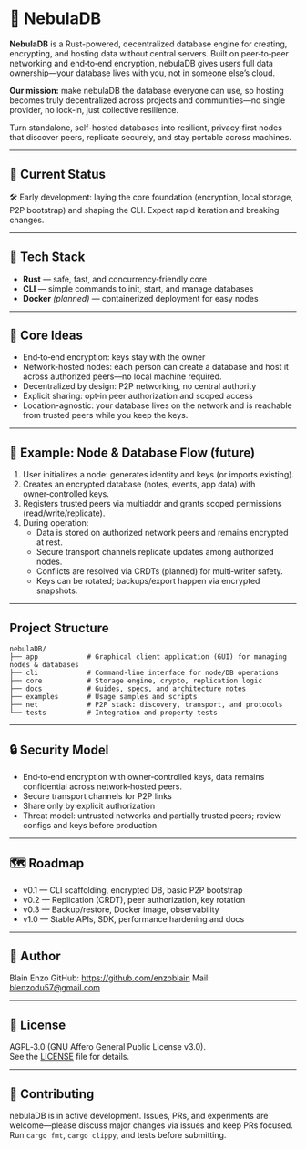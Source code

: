 # 🌌 NebulaDB

**NebulaDB** is a Rust-powered, decentralized database engine for creating, encrypting, and hosting data without central servers. Built on peer‑to‑peer networking and end‑to‑end encryption, nebulaDB gives users full data ownership—your database lives with you, not in someone else’s cloud.

**Our mission:** make nebulaDB the database everyone can use, so hosting becomes truly decentralized across projects and communities—no single provider, no lock‑in, just collective resilience.

Turn standalone, self-hosted databases into resilient, privacy‑first nodes that discover peers, replicate securely, and stay portable across machines.

---

## 🚧 Current Status

🛠️ Early development: laying the core foundation (encryption, local storage, P2P bootstrap) and shaping the CLI. Expect rapid iteration and breaking changes.

---

## 🧰 Tech Stack

- **Rust** — safe, fast, and concurrency‑friendly core  
- **CLI** — simple commands to init, start, and manage databases  
- **Docker** *(planned)* — containerized deployment for easy nodes

---

## 🔐 Core Ideas

- End‑to‑end encryption: keys stay with the owner  
- Network-hosted nodes: each person can create a database and host it across authorized peers—no local machine required.
- Decentralized by design: P2P networking, no central authority  
- Explicit sharing: opt‑in peer authorization and scoped access  
- Location-agnostic: your database lives on the network and is reachable from trusted peers while you keep the keys.

---

## 🧪 Example: Node & Database Flow (future)

1. User initializes a node: generates identity and keys (or imports existing).
2. Creates an encrypted database (notes, events, app data) with owner‑controlled keys.
3. Registers trusted peers via multiaddr and grants scoped permissions (read/write/replicate).
4. During operation:
    - Data is stored on authorized network peers and remains encrypted at rest.
    - Secure transport channels replicate updates among authorized nodes.
    - Conflicts are resolved via CRDTs (planned) for multi‑writer safety.
    - Keys can be rotated; backups/export happen via encrypted snapshots.

---

## Project Structure

```
nebulaDB/
├── app            # Graphical client application (GUI) for managing nodes & databases
├── cli            # Command-line interface for node/DB operations
├── core           # Storage engine, crypto, replication logic
├── docs           # Guides, specs, and architecture notes
├── examples       # Usage samples and scripts
├── net            # P2P stack: discovery, transport, and protocols
└── tests          # Integration and property tests
```

---

## 🔒 Security Model

- End‑to‑end encryption with owner‑controlled keys, data remains confidential across network‑hosted peers.
- Secure transport channels for P2P links  
- Share only by explicit authorization  
- Threat model: untrusted networks and partially trusted peers; review configs and keys before production

---

## 🗺️ Roadmap

- v0.1 — CLI scaffolding, encrypted DB, basic P2P bootstrap  
- v0.2 — Replication (CRDT), peer authorization, key rotation  
- v0.3 — Backup/restore, Docker image, observability  
- v1.0 — Stable APIs, SDK, performance hardening and docs

---

## 👤 Author

Blain Enzo 
GitHub: https://github.com/enzoblain
Mail: blenzodu57@gmail.com

---

## 📄 License

AGPL‑3.0 (GNU Affero General Public License v3.0).  
See the [LICENSE](./LICENSE) file for details.

---

## 🧑 Contributing

nebulaDB is in active development. Issues, PRs, and experiments are welcome—please discuss major changes via issues and keep PRs focused.  
Run `cargo fmt`, `cargo clippy`, and tests before submitting.
